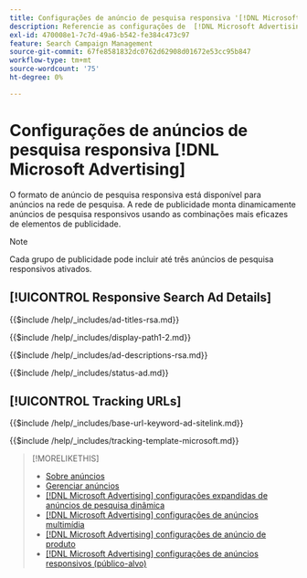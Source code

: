 ```yaml
---
title: Configurações de anúncio de pesquisa responsiva '[!DNL Microsoft Advertising]'
description: Referencie as configurações de  [!DNL Microsoft Advertising] anúncios de pesquisa responsivos.
exl-id: 470008e1-7c7d-49a6-b542-fe384c473c97
feature: Search Campaign Management
source-git-commit: 67fe8581832dc0762d62908d01672e53cc95b847
workflow-type: tm+mt
source-wordcount: '75'
ht-degree: 0%

---
```


# Configurações de anúncios de pesquisa responsiva [!DNL Microsoft Advertising]

O formato de anúncio de pesquisa responsiva está disponível para anúncios na rede de pesquisa. A rede de publicidade monta dinamicamente anúncios de pesquisa responsivos usando as combinações mais eficazes de elementos de publicidade.

>[!NOTE]
>
>Cada grupo de publicidade pode incluir até três anúncios de pesquisa responsivos ativados.

## [!UICONTROL Responsive Search Ad Details]

<!-- **[!UICONTROL Ad Titles]:** -->

{{$include /help/_includes/ad-titles-rsa.md}}

<!-- **[!UICONTROL Display Path 1]**, **[!UICONTROL Display Path 2]:** -->

{{$include /help/_includes/display-path1-2.md}}

<!-- **[!UICONTROL Ad Descriptions]:** -->

{{$include /help/_includes/ad-descriptions-rsa.md}}

<!-- **[!UICONTROL Status]:** -->

{{$include /help/_includes/status-ad.md}}

## [!UICONTROL Tracking URLs]

<!-- **[!UICONTROL Base URl]:** -->

{{$include /help/_includes/base-url-keyword-ad-sitelink.md}}

<!-- **[!UICONTROL Tracking Template]:** -->

{{$include /help/_includes/tracking-template-microsoft.md}}


>[!MORELIKETHIS]
>
>* [Sobre anúncios](ad-about.md)
>* [Gerenciar anúncios](ad-manage.md)
>* [[!DNL Microsoft Advertising] configurações expandidas de anúncios de pesquisa dinâmica](ad-settings-microsoft-dsa.md)
>* [[!DNL Microsoft Advertising] configurações de anúncios multimídia](ad-settings-microsoft-multimedia.md)
>* [[!DNL Microsoft Advertising] configurações de anúncio de produto](ad-settings-microsoft-product.md)
>* [[!DNL Microsoft Advertising] configurações de anúncios responsivos (público-alvo)](ad-settings-microsoft-responsive.md)
